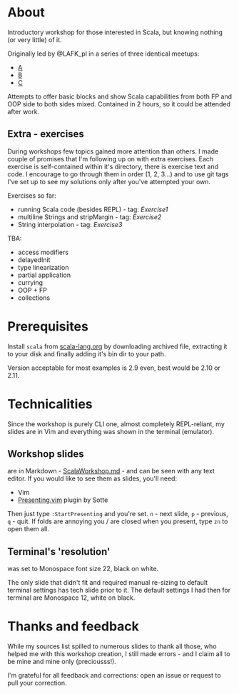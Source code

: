 # About

Introductory workshop for those interested in Scala, but knowing nothing (or very little) of it.

Originally led by @LAFK_pl in a series of three identical meetups:
* [A](http://www.meetup.com/Lambda-Lounge-Krakow/events/222286731/)
* [B](http://www.meetup.com/Lambda-Lounge-Krakow/events/222286776/)
* [C](http://www.meetup.com/Lambda-Lounge-Krakow/events/222286818/)

Attempts to offer basic blocks and show Scala capabilities from both FP and OOP side to both sides mixed.
Contained in 2 hours, so it could be attended after work.

## Extra - exercises
During workshops few topics gained more attention than others. I made couple of promises that I'm following up on with extra exercises. Each exercise is self-contained within it's directory, there is exercise text and code. I encourage to go through them in order (1, 2, 3...) and to use git tags I've set up to see my solutions only after you've attempted your own.

Exercises so far:

* running Scala code (besides REPL) - tag: _Exercise1_
* multiline Strings and stripMargin - tag: _Exercise2_
* String interpolation - tag: _Exercise3_


TBA:

* access modifiers
* delayedInit
* type linearization
* partial application
* currying
* OOP + FP
* collections

# Prerequisites

Install `scala` from [scala-lang.org](http://scala-lang.org) by downloading archived file, extracting it to your disk and finally adding it's bin dir to your path.

Version acceptable for most examples is 2.9 even, best would be 2.10 or 2.11.

# Technicalities
Since the workshop is purely CLI one, almost completely REPL-reliant, my slides are in Vim and everything was shown in the terminal (emulator).

## Workshop slides
are in Markdown - [ScalaWorkshop.md](https://github.com/lambda-lounge-krakow/scala-intro-4-complete-newbies/blob/master/ScalaWorkshop.md) - and can be seen with any text editor. If you would like to see them as slides, you'll need:
* Vim
* [Presenting.vim](https://github.com/sotte/presenting.vim) plugin by Sotte

Then just type `:StartPresenting` and you're set. `n` - next slide, `p` - previous, `q` - quit.
If folds are annoying you / are closed when you present, type `zn` to open them all.

## Terminal's 'resolution'
was set to Monospace font size 22, black on white.

The only slide that didn't fit and required manual re-sizing to default terminal settings has tech slide prior to it.
The default settings I had then for terminal are Monospace 12, white on black.

# Thanks and feedback
While my sources list spilled to numerous slides to thank all those, who helped me with this workshop creation, I still made errors - and I claim all to be mine and mine only (preciousss!). 

I'm grateful for all feedback and corrections: open an issue or request to pull your correction.
